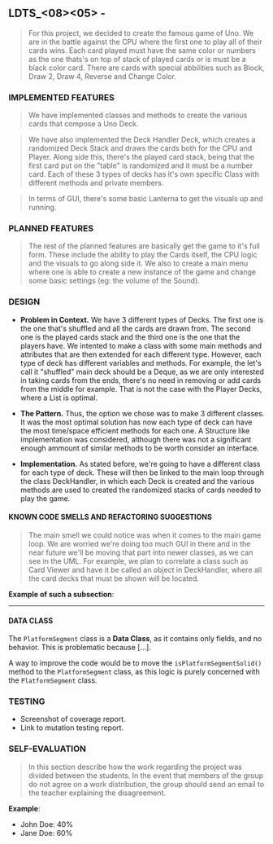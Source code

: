 ## LDTS_<08><05> - <Uno>

>For this project, we decided to create the famous game of Uno. We are in the battle against the CPU where the first one to play all of their cards wins. Each card played must have the same color or numbers as the one thats's on top of stack of played cards or is must be a black color card. There are cards with special abbilities such as Block, Draw 2, Draw 4, Reverse and Change Color.

### IMPLEMENTED FEATURES

>We have implemented classes and methods to create the various cards that compose a Uno Deck.

>We have also implemented the Deck Handler Deck, which creates a randomized Deck Stack and draws the cards both for the CPU and Player. Along side this, there's the played card stack, being that the first card put on the "table" is randomized and it must be a number card. Each of these 3 types of decks has it's own specific Class with different methods and private members.

>In terms of GUI, there's some basic Lanterna to get the visuals up and running.

### PLANNED FEATURES

> The rest of the planned features are basically get the game to it's full form. These include the ability to play the Cards itself, the CPU logic and the visuals to go along side it. We also to create a main menu where one is able to create a new instance of the game and change some basic settings (eg: the volume of the Sound).

### DESIGN

- **Problem in Context.** We have 3 different types of Decks. The first one is the one that's shuffled and all the cards are drawn from. The second one is the played cards stack and the third one is the one that the players have. We intented to make a class with some main methods and attributes that are then extended for each different type. However, each type of deck has different variables and methods. For example, the let's call it "shuffled" main deck should be a Deque, as we are only interested in taking cards from the ends, there's no need in removing or add cards from the middle for example. That is not the case with the Player Decks, where a List is optimal.

- **The Pattern.** Thus, the option we chose was to make 3 different classes. It was the most optimal solution has now each type of deck can have the most time/space efficient methods for each one. A Structure like implementation was considered, although there was not a significant enough ammount of similar methods to be worth consider an interface.

- **Implementation.** As stated before, we're going to have a different class for each type of deck. These will then be linked to the main loop through the class DeckHandler, in which each Deck is created and the various methods are used to created the randomized stacks of cards needed to play the game.

#### KNOWN CODE SMELLS AND REFACTORING SUGGESTIONS

> The main smell we could notice was when it comes to the main game loop. We are worried we're doing too much GUI in there and in the near future we'll be moving that part into newer classes, as we can see in the UML. For example, we plan to correlate a class such as Card Viewer and have it be called an object in DeckHandler, where all the card decks that must be shown will be located.

**Example of such a subsection**:

------

#### DATA CLASS

The `PlatformSegment` class is a **Data Class**, as it contains only fields, and no behavior. This is problematic because […].

A way to improve the code would be to move the `isPlatformSegmentSolid()` method to the `PlatformSegment` class, as this logic is purely concerned with the `PlatformSegment` class.

### TESTING

- Screenshot of coverage report.
- Link to mutation testing report.

### SELF-EVALUATION

> In this section describe how the work regarding the project was divided between the students. In the event that members of the group do not agree on a work distribution, the group should send an email to the teacher explaining the disagreement.

**Example**:

- John Doe: 40%
- Jane Doe: 60%